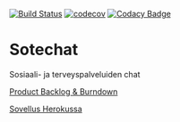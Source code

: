 [![Build Status](https://travis-ci.org/PauliNiva/Sotechat.svg?branch=dev)](https://travis-ci.org/PauliNiva/Sotechat)
[![codecov](https://codecov.io/gh/PauliNiva/Sotechat/branch/dev/graph/badge.svg)](https://codecov.io/gh/PauliNiva/Sotechat)
[![Codacy Badge](https://api.codacy.com/project/badge/Grade/ba56d638436f48048723904e778527e6)](https://www.codacy.com/app/pauli-niva/Sotechat?utm_source=github.com&amp;utm_medium=referral&amp;utm_content=PauliNiva/Sotechat&amp;utm_campaign=Badge_Grade)

# Sotechat
Sosiaali- ja terveyspalveluiden chat

[Product Backlog & Burndown](https://docs.google.com/spreadsheets/d/1EZ8Fifzc0prou_ID6iEhDE1UBWLR6K3_YpwN-ACx0gE/edit?usp=sharing)

[Sovellus Herokussa](http://sotechat.herokuapp.com:8080)

